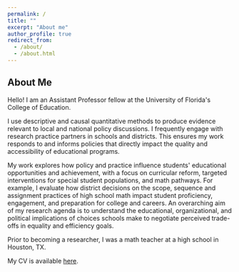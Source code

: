 ```yaml
---
permalink: /
title: ""
excerpt: "About me"
author_profile: true
redirect_from: 
  - /about/
  - /about.html
---
```

## About Me
Hello! I am an Assistant Professor fellow at the University of Florida's College of Education.

I use descriptive and causal quantitative methods to produce evidence relevant to local and national policy discussions. I frequently engage with research practice partners in schools and districts. This ensures my work responds to and informs policies that directly impact the quality and accessibility of educational programs.

My work explores how policy and practice influence students' educational opportunities and achievement, with a focus on curricular reform, targeted interventions for special student populations, and math pathways. For example, I evaluate how district decisions on the scope, sequence and assignment practices of high school math impact student proficiency, engagement, and preparation for college and careers. An overarching aim of my research agenda is to understand the educational, organizational, and political implications of choices schools make to negotiate perceived trade-offs in equality and efficiency goals.

Prior to becoming a researcher, I was a math teacher at a high school in Houston, TX. 

My CV is available [here](https://ehuffaker.github.io/files/EHuffakerCV.pdf). 
